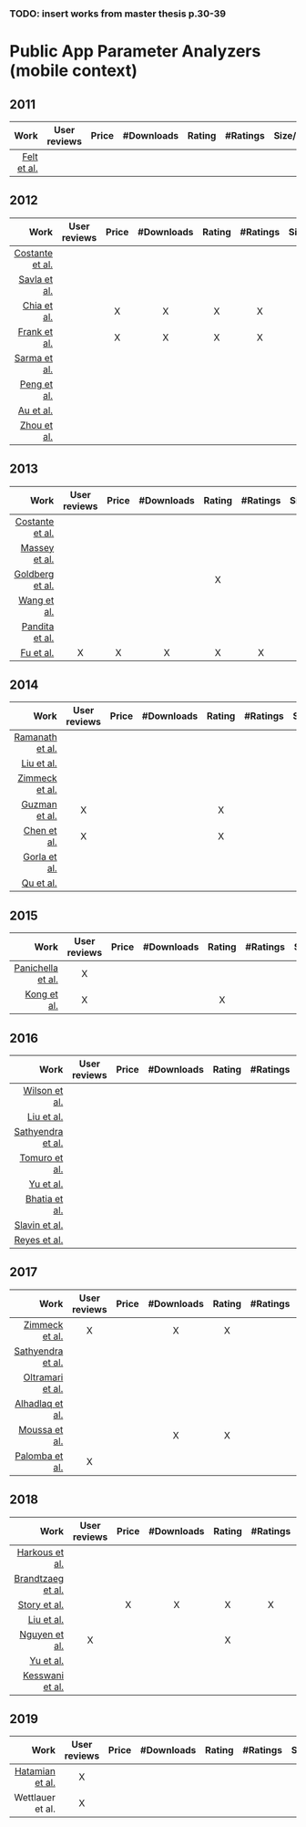 ### TODO: insert works from master thesis p.30-39

# Public App Parameter Analyzers (mobile context)

## 2011
| Work | User reviews | Price | #Downloads | Rating | #Ratings | Size/Space | Developer | Category | Description | Permissions | Search ranking | Terms & Conditions | Privacy Policy |
| ---:|:---:|:---:|:---:|:---:|:---:|:---:|:---:|:---:|:---:|:---:|:---:|:---:|:---:|
|[Felt et al.][Felt2012]||||||||||X||||

## 2012
| Work | User reviews | Price | #Downloads | Rating | #Ratings | Size/Space | Developer | Category | Description | Permissions | Search ranking | Terms & Conditions | Privacy Policy |
| ---:|:---:|:---:|:---:|:---:|:---:|:---:|:---:|:---:|:---:|:---:|:---:|:---:|:---:|
|[Costante et al.][Costante2012]     | | | | | | | | | | | | | |X|
|[Savla et al.][Savla2012]           ||||||||||||||X|
|[Chia et al.][Chia2012]             ||X|X|X|X||X|||X|||||
|[Frank et al.][Frank2012]           ||X|X|X|X|||||X|||||
|[Sarma et al.][Sarma2012]           ||||||||X||X|||||
|[Peng et al.][Peng2012]             ||||||||X||X||||
|[Au et al.][Au2012]                 ||||||||||X||||
|[Zhou et al.][Zhou2012]             ||||||||||X||||


## 2013
| Work | User reviews | Price | #Downloads | Rating | #Ratings | Size/Space | Developer | Category | Description | Permissions | Search ranking | Terms & Conditions | Privacy Policy |
| ---:|:---:|:---:|:---:|:---:|:---:|:---:|:---:|:---:|:---:|:---:|:---:|:---:|:---:|
|[Costante et al.][Costante2013]     ||||||||||||||X|
|[Massey et al.][Massey2013]         ||||||||||||||X|
|[Goldberg et al.][Goldberg2013]     ||||X||||X||X|||||
|[Wang et al.][Wang2013]             ||||||||X||X||||
|[Pandita et al.][Pandita2013]       |||||||||X|X||||
|[Fu et al.][Fu2013]                 |X|X|X|X|X|||X|||||||


## 2014
| Work | User reviews | Price | #Downloads | Rating | #Ratings | Size/Space | Developer | Category | Description | Permissions | Search ranking | Terms & Conditions | Privacy Policy |
| ---:|:---:|:---:|:---:|:---:|:---:|:---:|:---:|:---:|:---:|:---:|:---:|:---:|:---:|
|[Ramanath et al.][Ramanath2014]     |||||||||||||X|
|[Liu et al.][Liu2014]               |||||||||||||X|
|[Zimmeck et al.][Zimmeck2014]       |||||||||||||X|
|[Guzman et al.][Guzman2014]         |X|||X||||X|||||||
|[Chen et al.][Chen2014]             |X|||X|||||||||||
|[Gorla et al.][Gorla2014]           ||||||||X|X|X||||
|[Qu et al.][Qu2014]                 |||||||||X|X||||


## 2015
| Work | User reviews | Price | #Downloads | Rating | #Ratings | Size/Space | Developer | Category | Description | Permissions | Search ranking | Terms & Conditions | Privacy Policy |
| ---:|:---:|:---:|:---:|:---:|:---:|:---:|:---:|:---:|:---:|:---:|:---:|:---:|:---:|
|[Panichella et al.][Panichella2015] |X|||||||X|||||||
|[Kong et al.][Kong2015]             |X|||X||||X|||||||


## 2016
| Work | User reviews | Price | #Downloads | Rating | #Ratings | Size/Space | Developer | Category | Description | Permissions | Search ranking | Terms & Conditions | Privacy Policy |
| ---:|:---:|:---:|:---:|:---:|:---:|:---:|:---:|:---:|:---:|:---:|:---:|:---:|:---:|
|[Wilson et al.][Wilson2016]         |||||||||||||X|
|[Liu et al.][Liu2016]               |||||||||||||X|
|[Sathyendra et al.][Sathyendra2016] |||||||||||||X|
|[Tomuro et al.][Tomuro2016]         |||||||||||||X|
|[Yu et al.][Yu2016]                 |||||||||||||X|
|[Bhatia et al.][Bhatia2016]         |||||||||||||X|
|[Slavin et al.][Slavin2016]         ||||||||X|||||X|
|[Reyes et al.][Reyes2016]           ||||||||X|||||X|


## 2017
| Work | User reviews | Price | #Downloads | Rating | #Ratings | Size/Space | Developer | Category | Description | Permissions | Search ranking | Terms & Conditions | Privacy Policy |
| ---:|:---:|:---:|:---:|:---:|:---:|:---:|:---:|:---:|:---:|:---:|:---:|:---:|:---:|
|[Zimmeck et al.][Zimmeck2017]       |X||X|X||||X||X|||X|
|[Sathyendra et al.][Sathyendra2017] |||||||||||||X|
|[Oltramari et al.][Oltramari2017]   |||||||||||||X|
|[Alhadlaq et al.][Alhadlaq2017]     |||||||||||||X|
|[Moussa et al.][Moussa2017]         |||X|X|||X|X||X||||
|[Palomba et al.][Palomba2017]       |X|||||||||||||


## 2018
| Work | User reviews | Price | #Downloads | Rating | #Ratings | Size/Space | Developer | Category | Description | Permissions | Search ranking | Terms & Conditions | Privacy Policy |
| ---:|:---:|:---:|:---:|:---:|:---:|:---:|:---:|:---:|:---:|:---:|:---:|:---:|:---:|
|[Harkous et al.][Harkous2018]       |||||||||||||X|
|[Brandtzaeg et al.][Brandtzaeg2018] ||||||||||||X|X|
|[Story et al.][Story2018]           ||X|X|X|X|||X|||||X|
|[Liu et al.][Liu2018]               |||||||||||||X|
|[Nguyen et al.][Nguyen2018]         |X|||X||||X||X||||
|[Yu et al.][Yu2018]                 |||||||||X|X|||X|
|[Kesswani et al.][Kesswani2018]     ||||||||||X||||


## 2019
| Work | User reviews | Price | #Downloads | Rating | #Ratings | Size/Space | Developer | Category | Description | Permissions | Search ranking | Terms & Conditions | Privacy Policy |
| ---:|:---:|:---:|:---:|:---:|:---:|:---:|:---:|:---:|:---:|:---:|:---:|:---:|:---:|
|[Hatamian et al.][Hatamian2019]     |X|||||||||X|||X|
|Wettlauer et al.   |X|||||||||X|||X|

[Felt2012]:https://dl.acm.org/citation.cfm?doid=2046707.2046779

[Costante2012]:https://dl.acm.org/citation.cfm?doid=2381966.2381979
[Savla2012]:https://ieeexplore.ieee.org/document/6268006
[Chia2012]:https://dl.acm.org/citation.cfm?doid=2187836.2187879
[Frank2012]:https://ieeexplore.ieee.org/document/6413840
[Sarma2012]:https://dl.acm.org/citation.cfm?doid=2295136.2295141
[Peng2012]:https://dl.acm.org/citation.cfm?doid=2382196.2382224
[Au2012]:https://doi.org/10.1145/2382196.2382222
[Zhou2012]:https://www.semanticscholar.org/paper/Hey%2C-You%2C-Get-Off-of-My-Market%3A-Detecting-Malicious-Zhou-Wang/e4f7e5a5886c06f3f84e1256941ceb3d149471bf

[Costante2013]:https://www.semanticscholar.org/paper/What-websites-know-about-you-%3A-privacy-policy-using-Costante-Hartog/1cab87d62e3876db181598cbb7478fd9585ecab1
[Massey2013]:https://doi.org/10.1109/re.2013.6636700
[Goldberg2013]:https://doi.org/10.18419/opus-3038
[Wang2013]:https://doi.org/10.1007/978-3-642-39256-6_15
[Pandita2013]:https://www.usenix.org/conference/usenixsecurity13/technical-sessions/presentation/pandita
[Fu2013]:https://doi.org/10.1145/2487575.2488202

[Ramanath2014]:https://aclweb.org/anthology/P14-2099/
[Liu2014]:https://www.aclweb.org/anthology/C14-1084/
[Zimmeck2014]:https://dl.acm.org/citation.cfm?id=2671226
[Guzman2014]:https://doi.org/10.1109/re.2014.6912257
[Chen2014]:http://doi.acm.org/10.1145/2568225.2568263
[Gorla2014]:https://doi.org/10.1145/2568225.2568276
[Qu2014]:https://doi.org/10.1145/2660267.2660287

[Panichella2015]:https://doi.org/10.1109/icsm.2015.7332474
[Kong2015]:http://doi.acm.org/10.1145/2810103.2813689

[Wilson2016]:https://usableprivacy.org/static/files/swilson_acl_2016.pdf
[Liu2016]:https://aaai.org/ocs/index.php/FSS/FSS16/paper/view/14099
[Sathyendra2016]:https://www.aaai.org/ocs/index.php/FSS/FSS16/paper/view/14114
[Tomuro2016]:https://doi.org/10.1145/2857705.2857741
[Yu2016]:https://doi.org/10.1109/dsn.2016.55
[Bhatia2016]:https://doi.org/10.1145/2907942
[Slavin2016]:http://doi.acm.org/10.1145/2884781.2884855
[Reyes2016]:https://www.ieee-security.org/TC/SPW2017/ConPro/papers/reyes-conpro17.pdf

[Zimmeck2017]:https://aaai.org/ocs/index.php/FSS/FSS16/paper/view/14113
[Sathyendra2017]:http://aclweb.org/anthology/D17-1294
[Oltramari2017]:http://www.semantic-web-journal.net/content/privonto-semantic-framework-analysis-privacy-policies
[Alhadlaq2017]:https://petsymposium.org/2017/papers/hotpets/amazon-alexa-skills-ecosystem-privacy.pdf
[Moussa2017]:https://doi.org/10.1109/mobilesoft.2017.22
[Palomba2017]:https://doi.org/10.1109/icse.2017.18

[Harkous2018]:http://arxiv.org/abs/1802.02561
[Brandtzaeg2018]:https://doi.org/10.1177/0894439318777706
[Story2018]:https://usableprivacy.org/static/files/Story_APF_2018.pdf
[Liu2018]:https://kilthub.cmu.edu/articles/Towards_Automatic_Classification_of_Privacy_Policy_Text/6626285/1
[Nguyen2018]:https://publications.cispa.saarland/2625/
[Yu2018]:https://doi.org/10.1109/tse.2017.2730198
[Kesswani2018]:https://ieeexplore.ieee.org/abstract/document/8395277

[Hatamian2019]:https://www.springerprofessional.de/en/a-multilateral-privacy-impact-analysis-method-for-android-apps/16782232
